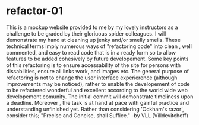 # refactor-01
This is a mockup website provided to me by my lovely instructors as a challenge to be graded by their gloriuous spider colleagues. I will demonstrate my hand at cleaning up jenky and/or smelly smells. These technical terms imply numerous ways of "refactoring code" into clean , well commented, and easy to read code that is in a ready form so to allow features to be added cohesively by future developement.
Some key points of this refactoring is to ensure accessability of the site for persons with dissabilities, ensure all links work, and images etc.
The general purpose of refactoring is not to change the user interface experierence (although improvements may be noticed), rather to enable the developement of code to be refactered wonderful and excellent according to the world wide web developement comunity.
The initial commit will demonstrate timeliness upon a deadline.
Moreover , the task is at hand at pace with gainful practice and understanding unfinished yet.
Rather than considering 'Ockham's razor', consider this;
"Precise and Concise, shall Suffice." -by VLL (Villdevitchoff)